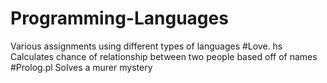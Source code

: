 # Programming-Languages
Various assignments using different types of languages
#Love. hs 
Calculates chance of relationship between two people based off of names
#Prolog.pl
Solves a murer mystery
